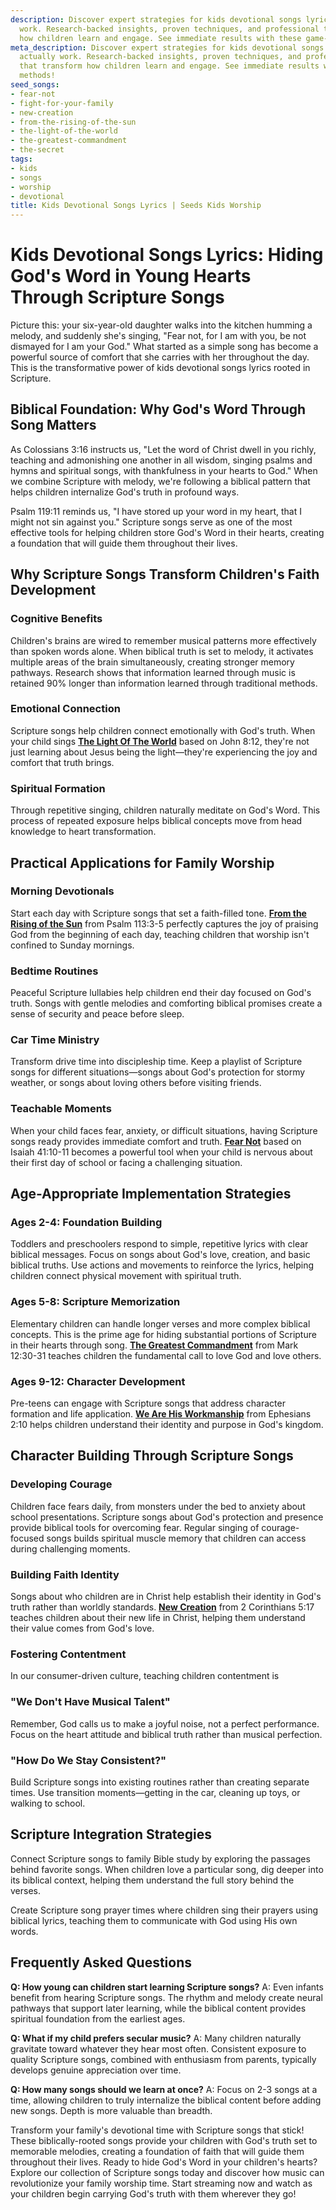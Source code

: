 ```yaml
---
description: Discover expert strategies for kids devotional songs lyrics that actually
  work. Research-backed insights, proven techniques, and professional tips that transform
  how children learn and engage. See immediate results with these game-changing methods!
meta_description: Discover expert strategies for kids devotional songs lyrics that
  actually work. Research-backed insights, proven techniques, and professional tips
  that transform how children learn and engage. See immediate results with these game-changing
  methods!
seed_songs:
- fear-not
- fight-for-your-family
- new-creation
- from-the-rising-of-the-sun
- the-light-of-the-world
- the-greatest-commandment
- the-secret
tags:
- kids
- songs
- worship
- devotional
title: Kids Devotional Songs Lyrics | Seeds Kids Worship
---
```

# Kids Devotional Songs Lyrics: Hiding God's Word in Young Hearts Through Scripture Songs

Picture this: your six-year-old daughter walks into the kitchen humming a melody, and suddenly she's singing, "Fear not, for I am with you, be not dismayed for I am your God." What started as a simple song has become a powerful source of comfort that she carries with her throughout the day. This is the transformative power of kids devotional songs lyrics rooted in Scripture.

## Biblical Foundation: Why God's Word Through Song Matters

As Colossians 3:16 instructs us, "Let the word of Christ dwell in you richly, teaching and admonishing one another in all wisdom, singing psalms and hymns and spiritual songs, with thankfulness in your hearts to God." When we combine Scripture with melody, we're following a biblical pattern that helps children internalize God's truth in profound ways.

Psalm 119:11 reminds us, "I have stored up your word in my heart, that I might not sin against you." Scripture songs serve as one of the most effective tools for helping children store God's Word in their hearts, creating a foundation that will guide them throughout their lives.

## Why Scripture Songs Transform Children's Faith Development

### Cognitive Benefits
Children's brains are wired to remember musical patterns more effectively than spoken words alone. When biblical truth is set to melody, it activates multiple areas of the brain simultaneously, creating stronger memory pathways. Research shows that information learned through music is retained 90% longer than information learned through traditional methods.

### Emotional Connection
Scripture songs help children connect emotionally with God's truth. When your child sings [**The Light Of The World**](https://seedskidsworship.com/product/the-light-of-the-world-john-812-2/) based on John 8:12, they're not just learning about Jesus being the light—they're experiencing the joy and comfort that truth brings.

### Spiritual Formation
Through repetitive singing, children naturally meditate on God's Word. This process of repeated exposure helps biblical concepts move from head knowledge to heart transformation.

## Practical Applications for Family Worship

### Morning Devotionals
Start each day with Scripture songs that set a faith-filled tone. [**From the Rising of the Sun**](https://seedskidsworship.com/product/from-the-rising-of-the-sun-psalm-1133-5/) from Psalm 113:3-5 perfectly captures the joy of praising God from the beginning of each day, teaching children that worship isn't confined to Sunday mornings.

### Bedtime Routines
Peaceful Scripture lullabies help children end their day focused on God's truth. Songs with gentle melodies and comforting biblical promises create a sense of security and peace before sleep.

### Car Time Ministry
Transform drive time into discipleship time. Keep a playlist of Scripture songs for different situations—songs about God's protection for stormy weather, or songs about loving others before visiting friends.

### Teachable Moments
When your child faces fear, anxiety, or difficult situations, having Scripture songs ready provides immediate comfort and truth. [**Fear Not**](https://seedskidsworship.com/product/fear-not-isaiah-4110-2/) based on Isaiah 41:10-11 becomes a powerful tool when your child is nervous about their first day of school or facing a challenging situation.

## Age-Appropriate Implementation Strategies

### Ages 2-4: Foundation Building
Toddlers and preschoolers respond to simple, repetitive lyrics with clear biblical messages. Focus on songs about God's love, creation, and basic biblical truths. Use actions and movements to reinforce the lyrics, helping children connect physical movement with spiritual truth.

### Ages 5-8: Scripture Memorization
Elementary children can handle longer verses and more complex biblical concepts. This is the prime age for hiding substantial portions of Scripture in their hearts through song. [**The Greatest Commandment**](https://seedskidsworship.com/product/greatest-commandment-mark-1230-31-2/) from Mark 12:30-31 teaches children the fundamental call to love God and love others.

### Ages 9-12: Character Development
Pre-teens can engage with Scripture songs that address character formation and life application. [**We Are His Workmanship**](https://seedskidsworship.com/product/we-are-his-workmanship-ephesians-210-2/) from Ephesians 2:10 helps children understand their identity and purpose in God's kingdom.

## Character Building Through Scripture Songs

### Developing Courage
Children face fears daily, from monsters under the bed to anxiety about school presentations. Scripture songs about God's protection and presence provide biblical tools for overcoming fear. Regular singing of courage-focused songs builds spiritual muscle memory that children can access during challenging moments.

### Building Faith Identity
Songs about who children are in Christ help establish their identity in God's truth rather than worldly standards. [**New Creation**](https://seedskidsworship.com/product/new-creation-2-corinthians-517-3/) from 2 Corinthians 5:17 teaches children about their new life in Christ, helping them understand their value comes from God's love.

### Fostering Contentment
In our consumer-driven culture, teaching children contentment is

### "We Don't Have Musical Talent"
Remember, God calls us to make a joyful noise, not a perfect performance. Focus on the heart attitude and biblical truth rather than musical perfection.

### "How Do We Stay Consistent?"
Build Scripture songs into existing routines rather than creating separate times. Use transition moments—getting in the car, cleaning up toys, or walking to school.

## Scripture Integration Strategies

Connect Scripture songs to family Bible study by exploring the passages behind favorite songs. When children love a particular song, dig deeper into its biblical context, helping them understand the full story behind the verses.

Create Scripture song prayer times where children sing their prayers using biblical lyrics, teaching them to communicate with God using His own words.

## Frequently Asked Questions

**Q: How young can children start learning Scripture songs?**
A: Even infants benefit from hearing Scripture songs. The rhythm and melody create neural pathways that support later learning, while the biblical content provides spiritual foundation from the earliest ages.

**Q: What if my child prefers secular music?**
A: Many children naturally gravitate toward whatever they hear most often. Consistent exposure to quality Scripture songs, combined with enthusiasm from parents, typically develops genuine appreciation over time.

**Q: How many songs should we learn at once?**
A: Focus on 2-3 songs at a time, allowing children to truly internalize the biblical content before adding new songs. Depth is more valuable than breadth.

Transform your family's devotional time with Scripture songs that stick! These biblically-rooted songs provide your children with God's truth set to memorable melodies, creating a foundation of faith that will guide them throughout their lives. Ready to hide God's Word in your children's hearts? Explore our collection of Scripture songs today and discover how music can revolutionize your family worship time. Start streaming now and watch as your children begin carrying God's truth with them wherever they go!

<script type="application/ld+json">
{
  "@context": "https://schema.org",
  "@type": "Article",
  "headline": "Kids Devotional Songs Lyrics",
  "author": {
    "@type": "Organization",
    "name": "Seeds Kids Worship"
  },
  "publisher": {
    "@type": "Organization",
    "name": "Seeds Kids Worship",
    "logo": {
      "@type": "ImageObject",
      "url": "https://seedskidsworship.com/logo.png"
    }
  },
  "datePublished": "2025-09-05T11:28:15.726151",
  "dateModified": "2025-09-05T11:28:15.726169",
  "description": "Discover expert strategies for kids devotional songs lyrics that actually work. Research-backed insights, proven techniques, and professional tips that transfor",
  "mainEntityOfPage": {
    "@type": "WebPage",
    "@id": "https://seedskidsworship.com/activities/kids-devotional-songs-lyrics/"
  }
}
</script>

<script type="application/ld+json">
{
  "@context": "https://schema.org",
  "@type": "Product",
  "name": "Fear Not",
  "description": "Taken from Isaiah 41:10-11, this encouraging song reminds children not to fear because God is with them, strengthening and upholding them even when enemies rise against them.",
  "url": "https://seedskidsworship.com/product/fear-not-isaiah-4110-2/",
  "brand": {
    "@type": "Brand",
    "name": "Seeds Kids Worship"
  },
  "category": "Children's Christian Music",
  "album": "I Am With You"
}
</script>

<script type="application/ld+json">
{
  "@context": "https://schema.org",
  "@type": "Product",
  "name": "Fight For Your Family",
  "description": "Based on Nehemiah 4:14, this energetic song urges families to stand firm and fight for their homes, remembering that God is great and fights alongside them.",
  "url": "https://seedskidsworship.com/product/fight-for-your-family-nehemiah-414/",
  "brand": {
    "@type": "Brand",
    "name": "Seeds Kids Worship"
  },
  "category": "Children's Christian Music",
  "album": "The Armor Of God"
}
</script>

<script type="application/ld+json">
{
  "@context": "https://schema.org",
  "@type": "Product",
  "name": "New Creation",
  "description": "Peaceful lullaby from Psalm 62:1–2 that comforts children with the truth that rest and salvation come from God alone.",
  "url": "https://seedskidsworship.com/product/new-creation-2-corinthians-517-3/",
  "brand": {
    "@type": "Brand",
    "name": "Seeds Kids Worship"
  },
  "category": "Children's Christian Music",
